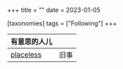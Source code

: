 +++
title = ""
date = 2023-01-05

[taxonomies]
tags = ["Following"]
+++ 

| 有意思的人儿 |  |
| -- | -- |
| [placeless](https://placeless.net/) | 旧事 |
<!-- more -->